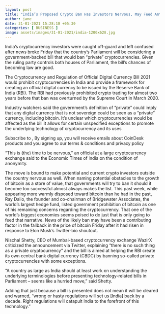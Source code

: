 ```yaml
---
layout: post
title: "India’s Proposed Crypto Ban Has Investors Nervous, May Feed Anti-Bitcoin Narrative"
author: jane 
date: 31-01-2021 15:28:10 +05:30 
categories: [ BUSINESS ] 
image: assets/images/31-01-2021/india-1200x628.jpg
---
```

India’s cryptocurrency investors were caught off-guard and left confused after news broke Friday that the country’s Parliament will be considering a government-backed bill that would ban “private” cryptocurrencies. Given the ruling party controls both houses of Parliament, the bill’s chances of becoming law are good.

The Cryptocurrency and Regulation of Official Digital Currency Bill 2021 would prohibit cryptocurrencies in India and provide a framework for creating an official digital currency to be issued by the Reserve Bank of India (RBI). The RBI had previously prohibited crypto trading for almost two years before that ban was overturned by the Supreme Court in March 2020.

Industry watchers said the government’s definition of “private” could imply that any digital currency that is not sovereign could be seen as a “private” currency, including bitcoin. It’s unclear which cryptocurrencies would be affected as the bill it allows for certain unspecified exceptions to promote the underlying technology of cryptocurrency and its uses

Subscribe to , By signing up, you will receive emails about CoinDesk products and you agree to our terms & conditions and privacy policy

“This is (the) time to be nervous,” an official at a large cryptocurrency exchange said to the Economic Times of India on the condition of anonymity.

The move is bound to make potential and current crypto investors outside the country nervous as well. When naming potential obstacles to the growth of bitcoin as a store of value, that governments will try to ban it should it become too successful almost always makes the list. This past week, while appearing more warmly disposed toward bitcoin than he had in the past, Ray Dalio, the founder and co-chairman of Bridgewater Associates, the world’s largest hedge fund, listed government prohibition of bitcoin as one of his remaining concerns regarding the cryptocurrency. That one of the world’s biggest economies seems poised to do just that is only going to feed that narrative. News of the likely ban may have been a contributing factor in the fallback in the price of bitcoin Friday after it had risen in response to Elon Musk’s Twitter-bio shoutout.

Nischal Shetty, CEO of Mumbai-based cryptocurrency exchange WazirX criticized the announcement via Twitter, explaining “there is no such thing as a private cryptocurrency” and the bill is aimed at helping the RBI create its own central bank digital currency (CBDC) by banning so-called private cryptocurrencies with some exceptions.

“A country as large as India should at least work on understanding the underlying terminologies before presenting technology-related bills in Parliament – seems like a hurried move,” said Shetty.

Adding that just because a bill is presented does not mean it will be cleared and warned, “wrong or hasty regulations will set us [India] back by a decade. Right regulations will catapult India to the forefront of this technology.”